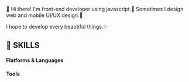 👋 Hi there!
I'm front-end developer using javascript.📑
Sometimes I design web and mobile UI/UX design.🎨

I hope to develop every beautiful things.✨



## 💪 SKILLS
#### Flatforms & Languages


#### Tools



